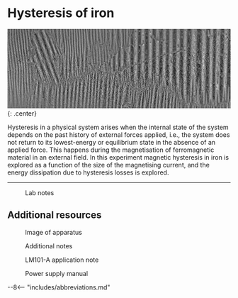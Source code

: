# Hysteresis of iron

![](hysteresis/header.png){: .center}

Hysteresis in a physical system arises when the internal state of the system depends on the past history of external forces applied, i.e., the system does not return to its lowest-energy or equilibrium state in the absence of an applied force. This happens during the magnetisation of ferromagnetic material in an external field. In this experiment magnetic hysteresis in iron is explored as a function of the size of the magnetising current, and the energy dissipation due to hysteresis losses is explored.

---

<figure markdown>
<a href = 'Legacy\hysteresis_notes.pdf'> <i class="fas fa-file-pdf fa-3x"></i> </a>
    <figcaption>Lab notes
    </figcaption>
</figure>

## Additional resources

<figure markdown>
<a href = 'Legacy\Hysteresis_image.pdf'> <i class="fas fa-image fa-3x"></i> </a>
    <figcaption>Image of apparatus
    </figcaption>
</figure>

<figure markdown>
<a href = 'Legacy\extra notes.pdf'> <i class="fas fa-book-open fa-3x"></i> </a>
    <figcaption>Additional notes
    </figcaption>
</figure>

<figure markdown>
<a href = 'Legacy\Applications.pdf'> <i class="fas fa-book-open fa-3x"></i> </a>
    <figcaption>LM101-A application note
    </figcaption>
</figure>

<figure markdown>
<a href = 'Legacy\Power supply.pdf'> <i class="fas fa-book-open fa-3x"></i> </a>
    <figcaption>Power supply manual
    </figcaption>
</figure>


--8<-- "includes/abbreviations.md"
